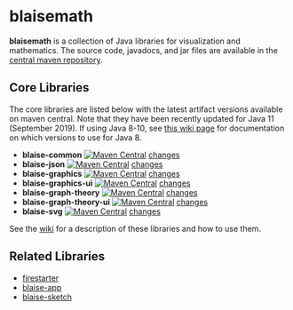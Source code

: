 # blaisemath
**blaisemath** is a collection of Java libraries for visualization and mathematics. The source code, javadocs, and jar files are available in the  [central maven repository](http://search.maven.org/#search%7Cga%7C1%7Cg%3A%22com.googlecode.blaisemath%22).

## Core Libraries
The core libraries are listed below with the latest artifact versions available on maven central. Note that they have been recently updated for Java 11 (September 2019). If using Java 8-10, see [this wiki page](https://github.com/triathematician/blaisemath/wiki/java-8) for documentation on which versions to use for Java 8.
- **blaise-common** [![Maven Central](https://maven-badges.herokuapp.com/maven-central/com.googlecode.blaisemath/blaise-common/badge.svg)](https://maven-badges.herokuapp.com/maven-central/com.googlecode.blaisemath/blaise-common) [changes](https://github.com/triathematician/blaisemath/wiki/BlaiseCommon-change-log)
- **blaise-json** [![Maven Central](https://maven-badges.herokuapp.com/maven-central/com.googlecode.blaisemath/blaise-json/badge.svg)](https://maven-badges.herokuapp.com/maven-central/com.googlecode.blaisemath/blaise-json) [changes](https://github.com/triathematician/blaisemath/wiki/BlaiseJson-change-log)
- **blaise-graphics** [![Maven Central](https://maven-badges.herokuapp.com/maven-central/com.googlecode.blaisemath/blaise-graphics/badge.svg)](https://maven-badges.herokuapp.com/maven-central/com.googlecode.blaisemath/blaise-graphics) [changes](https://github.com/triathematician/blaisemath/wiki/BlaiseGraphics-change-log)
- **blaise-graphics-ui** [![Maven Central](https://maven-badges.herokuapp.com/maven-central/com.googlecode.blaisemath/blaise-graphics-ui/badge.svg)](https://maven-badges.herokuapp.com/maven-central/com.googlecode.blaisemath/blaise-graphics-ui) [changes](https://github.com/triathematician/blaisemath/wiki/BlaiseGraphicsUi-change-log)
- **blaise-graph-theory** [![Maven Central](https://maven-badges.herokuapp.com/maven-central/com.googlecode.blaisemath/blaise-graph-theory/badge.svg)](https://maven-badges.herokuapp.com/maven-central/com.googlecode.blaisemath/blaise-graph-theory) [changes](https://github.com/triathematician/blaisemath/wiki/BlaiseGraphTheory-change-log)
- **blaise-graph-theory-ui** [![Maven Central](https://maven-badges.herokuapp.com/maven-central/com.googlecode.blaisemath/blaise-graph-theory-ui/badge.svg)](https://maven-badges.herokuapp.com/maven-central/com.googlecode.blaisemath/blaise-graph-theory-ui) [changes](https://github.com/triathematician/blaisemath/wiki/BlaiseGraphTheoryUi-change-log)
- **blaise-svg** [![Maven Central](https://maven-badges.herokuapp.com/maven-central/com.googlecode.blaisemath/blaise-svg/badge.svg)](https://maven-badges.herokuapp.com/maven-central/com.googlecode.blaisemath/blaise-svg) [changes](https://github.com/triathematician/blaisemath/wiki/BlaiseSvg-change-log)

See the [wiki](https://github.com/triathematician/blaisemath/wiki) for a description of these libraries and how to use them.

## Related Libraries
- [firestarter](https://github.com/triathematician/firestarter)
- [blaise-app](https://github.com/triathematician/blaise-app)
- [blaise-sketch](https://github.com/triathematician/blaise-sketch)

